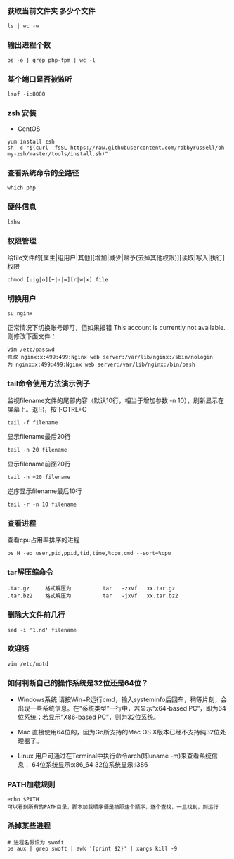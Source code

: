 ### 获取当前文件夹 多少个文件
~~~
ls | wc -w
~~~

### 输出进程个数
~~~
ps -e | grep php-fpm | wc -l
~~~

### 某个端口是否被监听
~~~
lsof -i:8080
~~~

### zsh 安装
* CentOS
~~~
yum install zsh
sh -c "$(curl -fsSL https://raw.githubusercontent.com/robbyrussell/oh-my-zsh/master/tools/install.sh)"
~~~

### 查看系统命令的全路径
~~~
which php
~~~

### 硬件信息
~~~
lshw
~~~

### 权限管理
给file文件的[属主|组用户|其他][增加|减少|赋予(去掉其他权限)][读取|写入|执行]权限
~~~
chmod [u|g|o][+|-|=][r|w|x] file
~~~

### 切换用户
~~~
su nginx
~~~
正常情况下切换账号即可，但如果报错 This account is currently not available.则修改下面文件：
~~~
vim /etc/passwd
修改 nginx:x:499:499:Nginx web server:/var/lib/nginx:/sbin/nologin
为 nginx:x:499:499:Nginx web server:/var/lib/nginx:/bin/bash
~~~

### tail命令使用方法演示例子
监视filename文件的尾部内容（默认10行，相当于增加参数 -n 10），刷新显示在屏幕上。退出，按下CTRL+C
~~~
tail -f filename
~~~

显示filename最后20行
~~~
tail -n 20 filename
~~~

显示filename前面20行
~~~
tail -n +20 filename
~~~

逆序显示filename最后10行
~~~
tail -r -n 10 filename
~~~

### 查看进程
查看cpu占用率排序的进程
~~~
ps H -eo user,pid,ppid,tid,time,%cpu,cmd --sort=%cpu
~~~

### tar解压缩命令
~~~
.tar.gz     格式解压为          tar   -zxvf   xx.tar.gz
.tar.bz2    格式解压为          tar   -jxvf   xx.tar.bz2
~~~

### 删除大文件前几行
~~~
sed -i '1,nd' filename
~~~

### 欢迎语
~~~
vim /etc/motd
~~~

### 如何判断自己的操作系统是32位还是64位？

* Windows系统
请按Win+R运行cmd，输入systeminfo后回车，稍等片刻，会出现一些系统信息。在“系统类型”一行中，若显示“x64-based PC”，即为64位系统；若显示“X86-based PC”，则为32位系统。

* Mac
直接使用64位的，因为Go所支持的Mac OS X版本已经不支持纯32位处理器了。

* Linux
用户可通过在Terminal中执行命令arch(即uname -m)来查看系统信息：
64位系统显示:x86_64
32位系统显示:i386

### PATH加载规则
~~~
echo $PATH
可以看到所有的PATH目录，脚本加载顺序便是按照这个顺序，逐个查找，一旦找到，则运行
~~~

### 杀掉某些进程
~~~
# 进程名假设为 swoft
ps aux | grep swoft | awk '{print $2}' | xargs kill -9
~~~